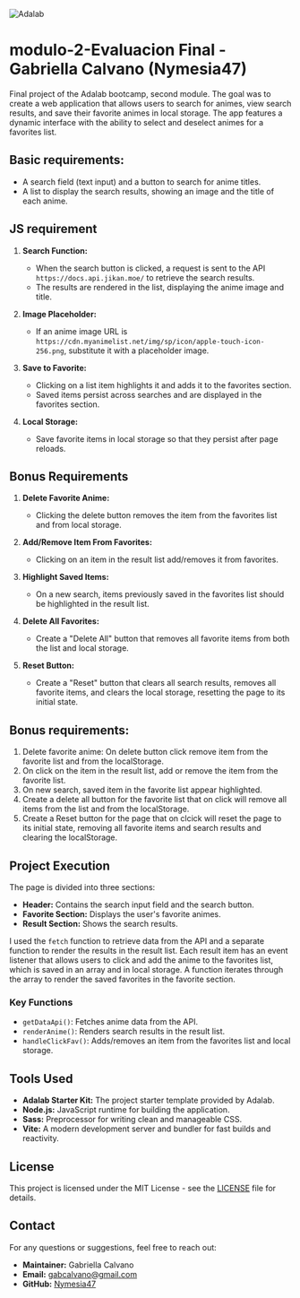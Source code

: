 ![Adalab](https://beta.adalab.es/resources/images/adalab-logo-155x61-bg-white.png)

# modulo-2-Evaluacion Final -Gabriella Calvano (Nymesia47)

Final project of the Adalab bootcamp, second module. The goal was to create a web application that allows users to search for animes, view search results, and save their favorite animes in local storage. The app features a dynamic interface with the ability to select and deselect animes for a favorites list.

## Basic requirements:

- A search field (text input) and a button to search for anime titles.
- A list to display the search results, showing an image and the title of each anime.

## JS requirement

1. **Search Function:**

   - When the search button is clicked, a request is sent to the API `https://docs.api.jikan.moe/` to retrieve the search results.
   - The results are rendered in the list, displaying the anime image and title.

2. **Image Placeholder:**

   - If an anime image URL is `https://cdn.myanimelist.net/img/sp/icon/apple-touch-icon-256.png`, substitute it with a placeholder image.

3. **Save to Favorite:**

   - Clicking on a list item highlights it and adds it to the favorites section.
   - Saved items persist across searches and are displayed in the favorites section.

4. **Local Storage:**
   - Save favorite items in local storage so that they persist after page reloads.

## Bonus Requirements

1. **Delete Favorite Anime:**

   - Clicking the delete button removes the item from the favorites list and from local storage.

2. **Add/Remove Item From Favorites:**

   - Clicking on an item in the result list add/removes it from favorites.

3. **Highlight Saved Items:**

   - On a new search, items previously saved in the favorites list should be highlighted in the result list.

4. **Delete All Favorites:**

   - Create a "Delete All" button that removes all favorite items from both the list and local storage.

5. **Reset Button:**
   - Create a "Reset" button that clears all search results, removes all favorite items, and clears the local storage, resetting the page to its initial state.

## Bonus requirements:

1. Delete favorite anime: On delete button click remove item from the favorite list and from the localStorage.
2. On click on the item in the result list, add or remove the item from the favorite list.
3. On new search, saved item in the favorite list appear highlighted.
4. Create a delete all button for the favorite list that on click will remove all items from the list and from the localStorage.
5. Create a Reset button for the page that on clcick will reset the page to its initial state, removing all favorite items and search results and clearing the localStorage.

## Project Execution

The page is divided into three sections:

- **Header:** Contains the search input field and the search button.
- **Favorite Section:** Displays the user's favorite animes.
- **Result Section:** Shows the search results.

I used the `fetch` function to retrieve data from the API and a separate function to render the results in the result list. Each result item has an event listener that allows users to click and add the anime to the favorites list, which is saved in an array and in local storage. A function iterates through the array to render the saved favorites in the favorite section.

### Key Functions

- `getDataApi()`: Fetches anime data from the API.
- `renderAnime()`: Renders search results in the result list.
- `handleClickFav()`: Adds/removes an item from the favorites list and local storage.

## Tools Used

- **Adalab Starter Kit:** The project starter template provided by Adalab.
- **Node.js:** JavaScript runtime for building the application.
- **Sass:** Preprocessor for writing clean and manageable CSS.
- **Vite:** A modern development server and bundler for fast builds and reactivity.

## License

This project is licensed under the MIT License - see the [LICENSE](LICENSE) file for details.

## Contact

For any questions or suggestions, feel free to reach out:

- **Maintainer:** Gabriella Calvano
- **Email:** [gabcalvano@gmail.com](mailto:gabcalvano@gmail.com)
- **GitHub:** [Nymesia47](https://github.com/Nymesia47)
